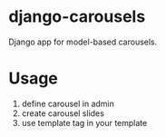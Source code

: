 # django-carousels

Django app for model-based carousels.

# Usage

1. define carousel in admin
2. create carousel slides
3. use template tag in your template 